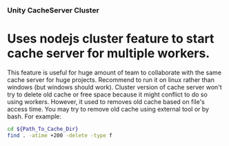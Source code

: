 ### Unity CacheServer Cluster
# Uses nodejs cluster feature to start cache server for multiple workers.
This feature is useful for huge amount of team to collaborate with the same cache server for huge projects.
Recommend to run it on linux rather than windows (but windows should work).
Cluster version of cache server won't try to delete old cache or free space because it might conflict to do so using workers.
However, it used to removes old cache based on file's access time. You may try to remove old cache using external tool or by bash.
For example:

``` bash
cd ${Path_To_Cache_Dir}
find . -atime +200 -delete -type f
```